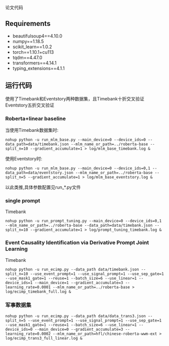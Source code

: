 论文代码
## Requirements
- beautifulsoup4==4.10.0
- numpy==1.18.5
- scikit_learn==1.0.2
- torch==1.10.1+cu113
- tqdm==4.47.0
- transformers==4.14.1
- typing_extensions==4.1.1

## 运行代码
使用了Timebank和Eventstory两种数据集，且Timebank十折交叉验证  Eventstory五折交叉验证
### Roberta+linear baseline
当使用Timebank数据集时:
```shell
nohup python -u run_mlm_base.py --main_device=0 --device_ids=0 --data_path=data/timebank.json --mlm_name_or_path=../roberta-base --split_n=10 --gradient_accumulate=1 > log/mlm_base_timebank.log &
```
使用Eventstory时:
```shell
nohup python -u run_mlm_base.py --main_device=0 --device_ids=0,1 --data_path=data/eventstory.json --mlm_name_or_path=../roberta-base --split_n=5 --gradient_accumulate=1 > log/mlm_base_eventstory.log &
```
以此类推,具体参数配置见run_*.py文件

### single prompt 
Timebank
```shell 
nohup python -u run_prompt_tuning.py --main_device=0 --device_ids=0,1 --mlm_name_or_path=../roberta-base --data_path=data/timebank.json --split_n=10 --gradient_accumulate=1 > log/prompt_tuning_timebank.log &
```
### Event Causality Identification via Derivative Prompt Joint Learning
Timebank
```shell
nohup python -u run_ecimp.py --data_path data/timebank.json --split_n=10 --use_event_prompt=1 --use_signal_prompt=1 --use_sep_gate=1 --use_mask1_gate=1 --reuse=1 --batch_size=6 --use_linear=1 --device_ids=1 --main_device=1 --gradient_accumulate=3 --learning_rate=0.0001 --mlm_name_or_path=../roberta-base > log/ecimp_timebank_full.log &
```
### 军事数据集
```shell
nohup python -u run_ecimp.py --data_path data/data_trans3.json --split_n=5 --use_event_prompt=1 --use_signal_prompt=1 --use_sep_gate=1 --use_mask1_gate=1 --reuse=1 --batch_size=6 --use_linear=1 --device_ids=0 --main_device=0 --gradient_accumulate=3 --learning_rate=0.0002 --mlm_name_or_path=hfl/chinese-roberta-wwm-ext > log/ecimp_trans3_full_linear.log &
```
